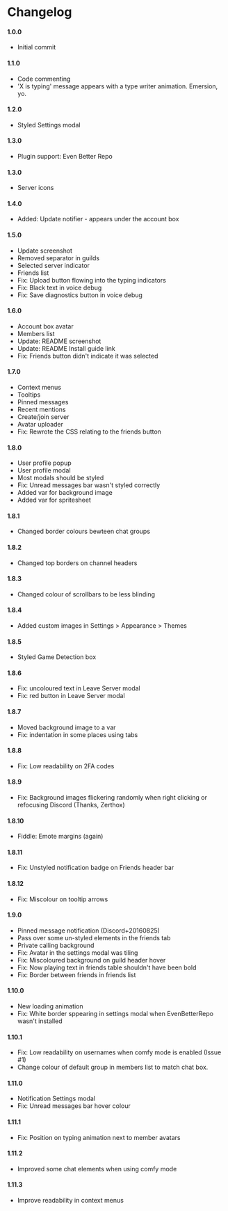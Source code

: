 # Changelog

#### 1.0.0
* Initial commit

#### 1.1.0
* Code commenting
* 'X is typing' message appears with a type writer animation. Emersion, yo.

#### 1.2.0
* Styled Settings modal

#### 1.3.0
* Plugin support: Even Better Repo

#### 1.3.0
* Server icons

#### 1.4.0
* Added: Update notifier - appears under the account box

#### 1.5.0
* Update screenshot
* Removed separator in guilds
* Selected server indicator
* Friends list
* Fix: Upload button flowing into the typing indicators
* Fix: Black text in voice debug
* Fix: Save diagnostics button in voice debug

#### 1.6.0
* Account box avatar
* Members list
* Update: README screenshot
* Update: README Install guide link
* Fix: Friends button didn't indicate it was selected

#### 1.7.0
* Context menus
* Tooltips
* Pinned messages
* Recent mentions
* Create/join server
* Avatar uploader
* Fix: Rewrote the CSS relating to the friends button

#### 1.8.0
* User profile popup
* User profile modal
* Most modals should be styled
* Fix: Unread messages bar wasn't styled correctly
* Added var for background image
* Added var for spritesheet

#### 1.8.1
* Changed border colours bewteen chat groups

#### 1.8.2
* Changed top borders on channel headers

#### 1.8.3
* Changed colour of scrollbars to be less blinding

#### 1.8.4
* Added custom images in Settings > Appearance > Themes

#### 1.8.5
* Styled Game Detection box

#### 1.8.6
* Fix: uncoloured text in Leave Server modal
* Fix: red button in Leave Server modal

#### 1.8.7
* Moved background image to a var
* Fix: indentation in some places using tabs

#### 1.8.8
* Fix: Low readability on 2FA codes

#### 1.8.9
* Fix: Background images flickering randomly when right clicking or refocusing Discord (Thanks, Zerthox)

#### 1.8.10
* Fiddle: Emote margins (again)

#### 1.8.11
* Fix: Unstyled notification badge on Friends header bar

#### 1.8.12
* Fix: Miscolour on tooltip arrows

#### 1.9.0
* Pinned message notification (Discord+20160825)
* Pass over some un-styled elements in the friends tab
* Private calling background
* Fix: Avatar in the settings modal was tiling
* Fix: Miscoloured background on guild header hover
* Fix: Now playing text in friends table shouldn't have been bold
* Fix: Border between friends in friends list

#### 1.10.0
* New loading animation
* Fix: White border sppearing in settings modal when EvenBetterRepo wasn't installed

#### 1.10.1
* Fix: Low readability on usernames when comfy mode is enabled (Issue #1)
* Change colour of default group in members list to match chat box.

#### 1.11.0
* Notification Settings modal
* Fix: Unread messages bar hover colour

#### 1.11.1
* Fix: Position on typing animation next to member avatars

#### 1.11.2
* Improved some chat elements when using comfy mode

#### 1.11.3
* Improve readability in context menus
